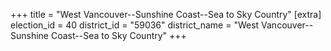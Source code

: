 +++
title = "West Vancouver--Sunshine Coast--Sea to Sky Country"
[extra]
election_id = 40
district_id = "59036"
district_name = "West Vancouver--Sunshine Coast--Sea to Sky Country"
+++
